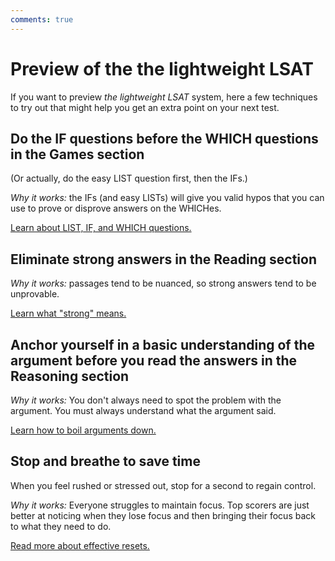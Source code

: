 ```yaml
---
comments: true
---
```


# Preview of the the lightweight LSAT

If you want to preview *the lightweight LSAT* system, here a few techniques to try out that might help you get an extra point on your next test.

## Do the IF questions before the WHICH questions in the Games section

(Or actually, do the easy LIST question first, then the IFs.)

*Why it works:* the IFs (and easy LISTs) will give you valid hypos that you can use to prove or disprove answers on the WHICHes.

[Learn about LIST, IF, and WHICH questions.][qs]

## Eliminate strong answers in the Reading section

*Why it works:* passages tend to be nuanced, so strong answers tend to be unprovable.

[Learn what "strong" means.][strong]

## Anchor yourself in a basic understanding of the argument before you read the answers in the Reasoning section

*Why it works:* You don't always need to spot the problem with the argument.
You must always understand what the argument said.

[Learn how to boil arguments down.][boil]

## Stop and breathe to save time

When you feel rushed or stressed out, stop for a second to regain control.

*Why it works:* Everyone struggles to maintain focus.
Top scorers are just better at noticing when they lose focus and then bringing their focus back to what they need to do.

[Read more about effective resets.][reset]

[qs]: /game/questions/
[strong]: /read/crush/#extreme-answers
[boil]: /reason/boil/
[reset]: /time/resets/

